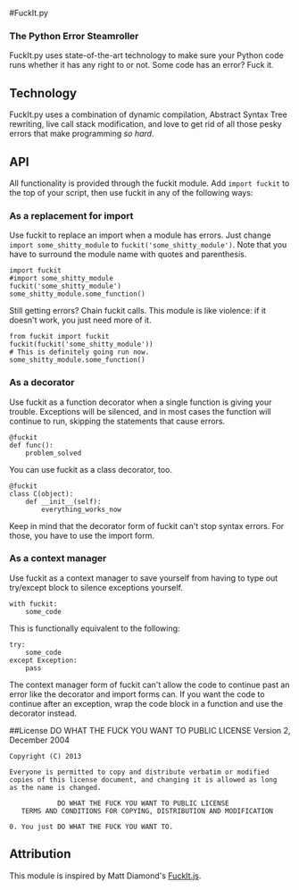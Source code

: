 #FuckIt.py
### The Python Error Steamroller
FuckIt.py uses state-of-the-art technology to make sure your Python code runs
whether it has any right to or not. Some code has an error? Fuck it.

## Technology
FuckIt.py uses a combination of dynamic compilation, Abstract Syntax Tree rewriting, live call stack modification, and love to get rid of all those pesky errors that make programming _so hard_.

## API
All functionality is provided through the fuckit module. Add `import fuckit` to the top of your script, then use fuckit in any of the following ways:
 
### As a replacement for import
Use fuckit to replace an import when a module has errors. 
Just change `import some_shitty_module` to `fuckit('some_shitty_module')`. Note that you have to surround the module name with quotes and parenthesis. 

	import fuckit
	#import some_shitty_module
	fuckit('some_shitty_module')
	some_shitty_module.some_function()

Still getting errors? Chain fuckit calls. This module is like violence: if it doesn't work, you just need more of it.

 	from fuckit import fuckit
	fuckit(fuckit('some_shitty_module'))
	# This is definitely going run now.
	some_shitty_module.some_function()

### As a decorator
Use fuckit as a function decorator when a single function is giving your trouble. Exceptions will be silenced, and in most cases the function will continue to run, skipping the statements that cause errors.

	@fuckit
	def func():
		problem_solved  

You can use fuckit as a class decorator, too.

	@fuckit
	class C(object):
		def __init__(self):
			everything_works_now

Keep in mind that the decorator form of fuckit can't stop syntax errors. For those, you have to use the import form. 

### As a context manager
Use fuckit as a context manager to save yourself from having to type out try/except block to silence exceptions yourself.

	with fuckit:
	    some_code

This is functionally equivalent to the following:

	try:
		some_code
	except Exception:
		pass

The context manager form of fuckit can't allow the code to continue past an error like the decorator and import forms can. If you want the code to continue after an exception, wrap the code block in a function and use the decorator instead.



##License
                DO WHAT THE FUCK YOU WANT TO PUBLIC LICENSE
                       Version 2, December 2004

	Copyright (C) 2013
	
	Everyone is permitted to copy and distribute verbatim or modified
	copies of this license document, and changing it is allowed as long
	as the name is changed.

                DO WHAT THE FUCK YOU WANT TO PUBLIC LICENSE
       TERMS AND CONDITIONS FOR COPYING, DISTRIBUTION AND MODIFICATION

 	0. You just DO WHAT THE FUCK YOU WANT TO.
 
## Attribution

This module is inspired by Matt Diamond's [FuckIt.js](https://github.com/mattdiamond/fuckitjs).